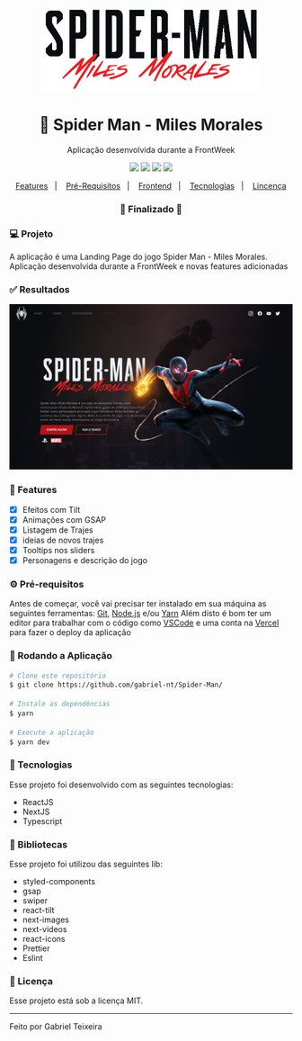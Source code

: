 <p align="center">
  <img src="https://github.com/gabriel-nt/Spider-Man/blob/main/src/assets/github/logo.png" alt="Spider-Man-Miles-Morales" height="150"/>
</p>
<h1 align="center">
    🚀 Spider Man - Miles Morales
</h1>
<p align="center">Aplicação desenvolvida durante a FrontWeek</p>

<p align="center">
  <img src="https://img.shields.io/badge/react%20version-16.8.0-informational"/>
  <img src="https://img.shields.io/badge/next%20version-latest-important" />
  <img src="https://img.shields.io/badge/last%20commit-february-blue" />
  <img src="https://img.shields.io/badge/license-MIT-success"/>
</p>

<p align="center">
  <a href="#-features">Features</a>&nbsp;&nbsp;&nbsp;|&nbsp;&nbsp;&nbsp;
  <a href="#-pré-requisitos">Pré-Requisitos</a>&nbsp;&nbsp;&nbsp;|&nbsp;&nbsp;&nbsp;
  <a href="#-rodando-a-aplicação">Frontend</a>&nbsp;&nbsp;&nbsp;|&nbsp;&nbsp;&nbsp;
  <a href="#-tecnologias">Tecnologias</a>&nbsp;&nbsp;&nbsp;|&nbsp;&nbsp;&nbsp;
  <a href="#-licença">Lincença</a>
</p>

<h3 align="center"> 
🚧  Finalizado  🚧
</h3>

### 💻 Projeto

A aplicação é uma Landing Page do jogo Spider Man - Miles Morales. Aplicação desenvolvida durante a FrontWeek e novas features adicionadas

### ✅ Resultados
<img src="https://github.com/gabriel-nt/Spider-Man/blob/main/src/assets/github/home.png" />

### 📎 Features

- [x] Efeitos com Tilt
- [x] Animações com GSAP
- [x] Listagem de Trajes
- [x] ideias de novos trajes
- [x] Tooltips nos sliders
- [x] Personagens e descrição do jogo

### ⚙ Pré-requisitos

Antes de começar, você vai precisar ter instalado em sua máquina as seguintes ferramentas:
[Git](https://git-scm.com), [Node.js](https://nodejs.org/en/) e/ou [Yarn](https://https://yarnpkg.com/) 
Além disto é bom ter um editor para trabalhar com o código como [VSCode](https://code.visualstudio.com/) 
e uma conta na [Vercel](https://vercel.com/) para fazer o deploy da aplicação

### 🎲 Rodando a Aplicação

```bash
# Clone este repositório
$ git clone https://github.com/gabriel-nt/Spider-Man/

# Instale as dependências
$ yarn

# Execute a aplicação
$ yarn dev
```

### 🚀 Tecnologias

Esse projeto foi desenvolvido com as seguintes tecnologias:

- ReactJS
- NextJS
- Typescript

### 📕 Bibliotecas

Esse projeto foi utilizou das seguintes lib:

- styled-components
- gsap
- swiper
- react-tilt
- next-images
- next-videos
- react-icons
- Prettier
- Eslint

### 📝 Licença

Esse projeto está sob a licença MIT.

<hr/>

Feito por Gabriel Teixeira

